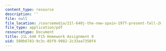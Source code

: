 ```yaml
---
content_type: resource
description: ''
file: null
file_location: /coursemedia/21l-640j-the-new-spain-1977-present-fall-2015/500b67839c3c85f999822c33aa7350f4_MIT21L_640JF15_HW_Ses9.pdf
file_type: application/pdf
resourcetype: Document
title: 21L.640 F15 Homework Assignment 9
uid: 500b6783-9c3c-85f9-9982-2c33aa7350f4
---
```

